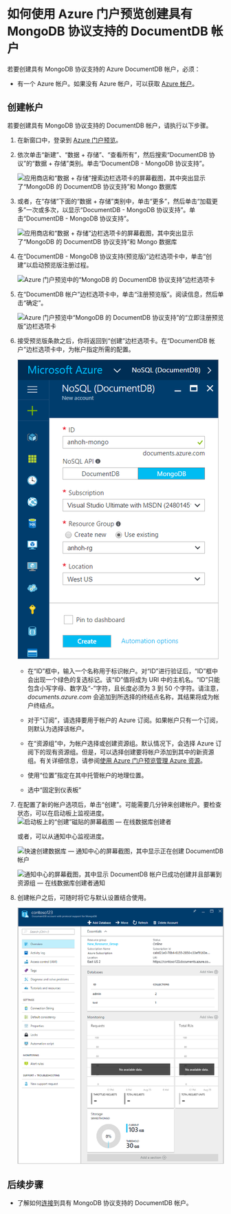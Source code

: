 <properties 
	pageTitle="创建具有 MongoDB 协议支持的 DocumentDB 帐户 | Azure" 
	description="了解如何创建具有 MongoDB 协议支持的 DocumentDB 帐户（目前以预览版提供）。" 
	services="documentdb" 
	authors="stephbaron" 
	manager="jhubbard" 
	editor="" 
	documentationCenter=""/>

<tags 
	ms.service="documentdb" 
	ms.workload="data-services" 
	ms.tgt_pltfrm="na" 
	ms.devlang="na" 
	ms.topic="article" 
	ms.date="08/23/2016" 
	ms.author="stbaro"
   	wacn.date="10/18/2016"/>  


# 如何使用 Azure 门户预览创建具有 MongoDB 协议支持的 DocumentDB 帐户

若要创建具有 MongoDB 协议支持的 Azure DocumentDB 帐户，必须：

- 有一个 Azure 帐户。如果没有 Azure 帐户，可以获取 [Azure 帐户](/pricing/1rmb-trial/)。

## 创建帐户  

若要创建具有 MongoDB 协议支持的 DocumentDB 帐户，请执行以下步骤。

1. 在新窗口中，登录到 [Azure 门户预览](https://portal.azure.cn)。
2. 依次单击“新建”、“数据 + 存储”、“查看所有”，然后搜索“DocumentDB 协议”的“数据 + 存储”类别。单击“DocumentDB - MongoDB 协议支持”。

	![应用商店和“数据 + 存储”搜索边栏选项卡的屏幕截图，其中突出显示了“MongoDB 的 DocumentDB 协议支持”和 Mongo 数据库](./media/documentdb-create-mongodb-account/marketplacegallery2.png)

3. 或者，在“存储”下面的“数据 + 存储”类别中，单击“更多”，然后单击“加载更多”一次或多次，以显示“DocumentDB - MongoDB 协议支持”。单击“DocumentDB - MongoDB 协议支持”。

	![应用商店和“数据 + 存储”边栏选项卡的屏幕截图，其中突出显示了“MongoDB 的 DocumentDB 协议支持”和 Mongo 数据库](./media/documentdb-create-mongodb-account/marketplacegallery1.png)

4. 在“DocumentDB - MongoDB 协议支持(预览版)”边栏选项卡中，单击“创建”以启动预览版注册过程。

	![Azure 门户预览中的“MongoDB 的 DocumentDB 协议支持”边栏选项卡](./media/documentdb-create-mongodb-account/marketplacegallery3.png)

5. 在“DocumentDB 帐户”边栏选项卡中，单击“注册预览版”。阅读信息，然后单击“确定”。

	![Azure 门户预览中“MongoDB 的 DocumentDB 协议支持”的“立即注册预览版”边栏选项卡](./media/documentdb-create-mongodb-account/registerforpreview.png)

6.  接受预览版条款之后，你将返回到“创建”边栏选项卡。在“DocumentDB 帐户”边栏选项卡中，为帐户指定所需的配置。

	![新建具有 MongoDB 协议支持的 DocumentDB 的边栏选项卡屏幕截图](./media/documentdb-create-mongodb-account/create-documentdb-mongodb-account.png)


	- 在“ID”框中，输入一个名称用于标识帐户。对“ID”进行验证后，“ID”框中会出现一个绿色的复选标记。该“ID”值将成为 URI 中的主机名。“ID”只能包含小写字母、数字及“-”字符，且长度必须为 3 到 50 个字符。请注意，*documents.azure.com* 会追加到所选择的终结点名称，其结果将成为帐户终结点。

	- 对于“订阅”，请选择要用于帐户的 Azure 订阅。如果帐户只有一个订阅，则默认为选择该帐户。

	- 在“资源组”中，为帐户选择或创建资源组。默认情况下，会选择 Azure 订阅下的现有资源组。但是，可以选择创建要将帐户添加到其中的新资源组。有关详细信息，请参阅[使用 Azure 门户预览管理 Azure 资源](/documentation/articles/resource-group-portal/)。

	- 使用“位置”指定在其中托管帐户的地理位置。
   
	- 选中“固定到仪表板”

7.	在配置了新的帐户选项后，单击“创建”。可能需要几分钟来创建帐户。要检查状态，可以在启动板上监视进度。
	![启动板上的“创建”磁贴的屏幕截图 — 在线数据库创建者](./media/documentdb-create-mongodb-account/create-nosql-db-databases-json-tutorial-3.png)

	或者，可以从通知中心监视进度。

	![快速创建数据库 — 通知中心的屏幕截图，其中显示正在创建 DocumentDB 帐户](./media/documentdb-create-mongodb-account/create-nosql-db-databases-json-tutorial-4.png)  


	![通知中心的屏幕截图，其中显示 DocumentDB 帐户已成功创建并且部署到资源组 — 在线数据库创建者通知](./media/documentdb-create-mongodb-account/create-nosql-db-databases-json-tutorial-5.png)

8.	创建帐户之后，可随时将它与默认设置结合使用。

	![默认帐户边栏选项卡的屏幕截图](./media/documentdb-create-mongodb-account/defaultaccountblades.png)
	

## 后续步骤


- 了解如何[连接](/documentation/articles/documentdb-connect-mongodb-account/)到具有 MongoDB 协议支持的 DocumentDB 帐户。

 

<!---HONumber=Mooncake_1010_2016-->
